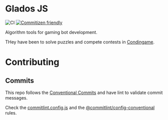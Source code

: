 # Glados JS

![CI](https://github.com/luanorlandi/gladosjs/workflows/CI/badge.svg?branch=develop) [![Commitizen friendly](https://img.shields.io/badge/commitizen-friendly-brightgreen.svg)](http://commitizen.github.io/cz-cli/)

Algorithm tools for gaming bot development.

THey have been to solve puzzles and compete contests in [Condingame](https://www.codingame.com/).

# Contributing

## Commits

This repo follows the [Conventional Commits](https://www.conventionalcommits.org/) and have lint to validate commit messages.

Check the [commitlint.config.js](./commitlint.config.js) and the [@commitlint/config-conventional](https://github.com/conventional-changelog/commitlint/tree/master/%40commitlint/config-conventional#commitlintconfig-conventional) rules.
